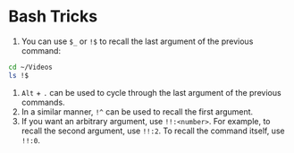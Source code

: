 # Bash Tricks

1. You can use `$_` or `!$` to recall the last argument of the previous command:
```bash
cd ~/Videos
ls !$
```
1. `Alt` + `.` can be used to cycle through the last argument of the previous
commands.
1. In a similar manner, `!^` can be used to recall the first argument.
1. If you want an arbitrary argument, use `!!:<number>`. For example, to recall
   the second argument, use `!!:2`. To recall the command itself, use `!!:0`.
